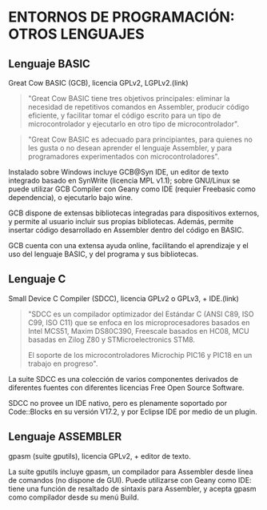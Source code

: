 # ENTORNOS DE PROGRAMACIÓN: OTROS LENGUAJES

## Lenguaje BASIC

Great Cow BASIC (GCB), licencia GPLv2, LGPLv2.(link)

> "Great Cow BASIC tiene tres objetivos principales: eliminar la necesidad de repetitivos
>comandos en Assembler, producir código eficiente, y facilitar tomar el código escrito para un
> tipo de microcontrolador y ejecutarlo en otro tipo de microcontrolador".

> "Great Cow BASIC es adecuado para principiantes, para quienes no les gusta o no desean
> aprender el lenguaje Assembler, y para programadores experimentados con
> microcontroladores".

Instalado sobre Windows incluye GCB@Syn IDE, un editor de texto integrado basado en
SynWrite (licencia MPL v1.1); sobre GNU/Linux se puede utilizar GCB Compiler con Geany
como IDE (requier Freebasic como dependencia), o ejecutarlo bajo wine.

GCB dispone de extensas bibliotecas integradas para dispositivos externos, y permite al
usuario incluir sus propias bibliotecas. Además, permite insertar código desarrollado en
Assembler dentro del código en BASIC.

GCB cuenta con una extensa ayuda online, facilitando el aprendizaje y el uso del lenguaje
BASIC, y del programa y sus bibliotecas.

## Lenguaje C

Small Device C Compiler (SDCC), licencia GPLv2 o GPLv3, + IDE.(link)

> "SDCC es un compilador optimizador del Estándar C (ANSI C89, ISO C99, ISO C11) que se
> enfoca en los microprocesadores basados en Intel MCS51, Maxim DS80C390, Freescale
> basados en HC08, MCU basadas en Zilog Z80 y STMicroelectronics STM8.
> 
> El soporte de los microcontroladores Microchip PIC16 y PIC18 en un trabajo en progreso".

La suite SDCC es una colección de varios componentes derivados de diferentes fuentes con
diferentes licencias Free Open Source Software.

SDCC no provee un IDE nativo, pero es plenamente soportado por Code::Blocks en su versión
V17.2, y por Eclipse IDE por medio de un plugin.

## Lenguaje ASSEMBLER

gpasm (suite gputils), licencia GPLv2, + editor de texto.

La suite gputils incluye gpasm, un compilador para Assembler desde línea de comandos (no
dispone de GUI). Puede utilizarse con Geany como IDE: tiene una función de resaltado de
sintaxis para Assembler, y acepta gpasm como compilador desde su menú Build.
